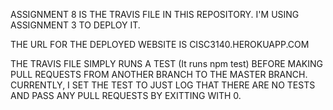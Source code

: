 ASSIGNMENT 8 IS THE TRAVIS FILE IN THIS REPOSITORY. 
I'M USING ASSIGNMENT 3 TO DEPLOY IT.

THE URL FOR THE DEPLOYED WEBSITE IS CISC3140.HEROKUAPP.COM

THE TRAVIS FILE SIMPLY RUNS A TEST (It runs npm test) BEFORE MAKING PULL REQUESTS FROM ANOTHER BRANCH TO THE MASTER BRANCH.
CURRENTLY, I SET THE TEST TO JUST LOG THAT THERE ARE NO TESTS AND PASS ANY PULL REQUESTS BY EXITTING WITH 0.
